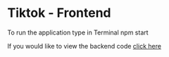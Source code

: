 # Tiktok - Frontend

To run the application type in Terminal npm start

If you would like to view the backend code [click here](https://github.com/elad-massad/tiktok-backend)